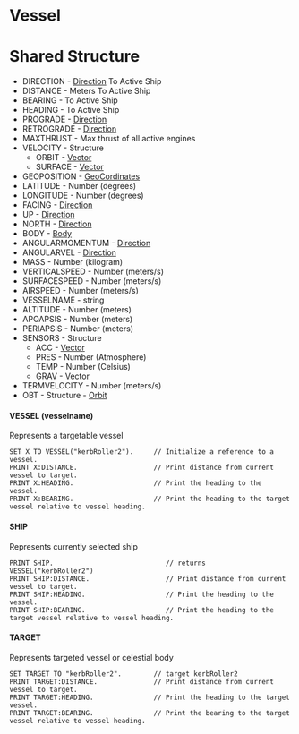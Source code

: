 ﻿# Vessel

Shared Structure
================

* DIRECTION - [Direction](../direction) To Active Ship
* DISTANCE - Meters To Active Ship
* BEARING - To Active Ship
* HEADING - To Active Ship
* PROGRADE - [Direction](../direction)
* RETROGRADE - [Direction](../direction)
* MAXTHRUST - Max thrust of all active engines
* VELOCITY - Structure 
    * ORBIT - [Vector](../vector)
    * SURFACE - [Vector](../vector)
* GEOPOSITION - [GeoCordinates](../geocordinates)
* LATITUDE - Number (degrees)
* LONGITUDE - Number (degrees)
* FACING - [Direction](../direction)
* UP - [Direction](../direction)
* NORTH - [Direction](../direction)
* BODY - [Body](Body)
* ANGULARMOMENTUM - [Direction](../direction)
* ANGULARVEL - [Direction](../direction)
* MASS - Number (kilogram)
* VERTICALSPEED - Number (meters/s)
* SURFACESPEED - Number (meters/s)
* AIRSPEED - Number (meters/s)
* VESSELNAME - string
* ALTITUDE - Number (meters)
* APOAPSIS - Number (meters)
* PERIAPSIS - Number (meters)
* SENSORS - Structure
    * ACC - [Vector](../vector)
    * PRES - Number (Atmosphere)
    * TEMP - Number (Celsius)
    * GRAV - [Vector](../vector)
* TERMVELOCITY - Number (meters/s)
* OBT - Structure - [Orbit](Orbit)

#### VESSEL (vesselname)

Represents a targetable vessel

    SET X TO VESSEL("kerbRoller2").     // Initialize a reference to a vessel.
    PRINT X:DISTANCE.                   // Print distance from current vessel to target.
    PRINT X:HEADING.                    // Print the heading to the vessel.
    PRINT X:BEARING.                    // Print the heading to the target vessel relative to vessel heading.
    
#### SHIP
    
Represents currently selected ship
    
    PRINT SHIP.                            // returns VESSEL("kerbRoller2")
    PRINT SHIP:DISTANCE.                   // Print distance from current vessel to target.
    PRINT SHIP:HEADING.                    // Print the heading to the vessel.
    PRINT SHIP:BEARING.                    // Print the heading to the target vessel relative to vessel heading.
    
#### TARGET

Represents targeted vessel or celestial body

    SET TARGET TO "kerbRoller2".        // target kerbRoller2
    PRINT TARGET:DISTANCE.              // Print distance from current vessel to target.
    PRINT TARGET:HEADING.               // Print the heading to the target vessel.
    PRINT TARGET:BEARING.               // Print the bearing to the target vessel relative to vessel heading.